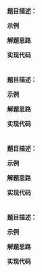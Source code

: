 

**题目描述：**



**示例**

> 

**解题思路**





**实现代码**

```

```





### 

**题目描述：**



**示例**

> 

**解题思路**





**实现代码**

```

```





### 

**题目描述：**



**示例**

> 

**解题思路**





**实现代码**

```

```





### 

**题目描述：**



**示例**

> 

**解题思路**





**实现代码**

```

```

